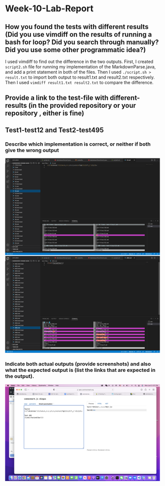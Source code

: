 # Week-10-Lab-Report 

## How you found the tests with different results (Did you use vimdiff on the results of running a bash for loop? Did you search through manually? Did you use some other programmatic idea?)
I used vimdiff to find out the difference in the two outputs. First, I created `script2.sh` file for running my implementation of the MarkdownParse.java, and add a print statement in both of the files. Then I used `./script.sh > result.txt` to import both output to result1.txt and result2.txt respectively. Then I used `vimdiff result1.txt result2.txt` to compare the difference.

## Provide a link to the test-file with different-results (in the provided repository or your repository , either is fine)

## Test1-test12 and Test2-test495
### Describe which implementation is correct, or neither if both give the wrong output
![](test12.png)
![](test495.png)
### Indicate both actual outputs (provide screenshots) and also what the expected output is (list the links that are expected in the output).
![](commonMarkDemo.png)


